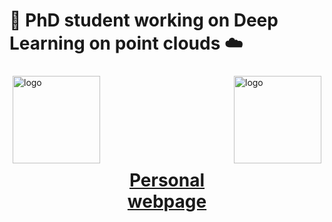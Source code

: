 <!--
**drprojects/drprojects** is a ✨ _special_ ✨ repository because its `README.md` (this file) appears on your GitHub profile.

Here are some ideas to get you started:

- 🔭 I’m currently working on ...
- 🌱 I’m currently learning ...
- 👯 I’m looking to collaborate on ...
- 🤔 I’m looking for help with ...
- 💬 Ask me about ...
- 📫 How to reach me: ...
- 😄 Pronouns: ...
- ⚡ Fun fact: ...
-->

# 👋 PhD student working on Deep Learning on point clouds :cloud:




<div >
<img src="https://github-readme-stats.vercel.app/api?username=drprojects&count_private=true&show_icons=true&hide=prs&theme=dracula" alt="logo" height="140" align="left" style="margin: 5px; margin-bottom: 20px;" />

<img src="https://github-readme-stats.vercel.app/api/top-langs/?username=drprojects&layout=compact" alt="logo" height="140" align="right" style="margin-up: 50px; margin: 5px; margin-bottom: 20px;" /><br/>
<div/>

<br/><br/><br/><br/><br/>

<h1 align="center">
  <a href="https://drprojects.github.io/">Personal webpage</a>
</h1>
